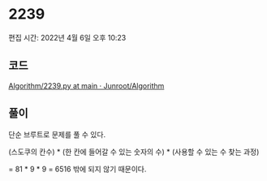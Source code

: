 # 2239

편집 시간: 2022년 4월 6일 오후 10:23

## 코드

[Algorithm/2239.py at main · Junroot/Algorithm](https://github.com/Junroot/Algorithm/blob/main/baekjoon/2239.py)

## 풀이

단순 브루트로 문제를 풀 수 있다.

(스도쿠의 칸수) * (한 칸에 들어갈 수 있는 숫자의 수) * (사용할 수 있는 수 찾는 과정)

= 81 * 9 * 9 = 6516 밖에 되지 않기 때문이다.